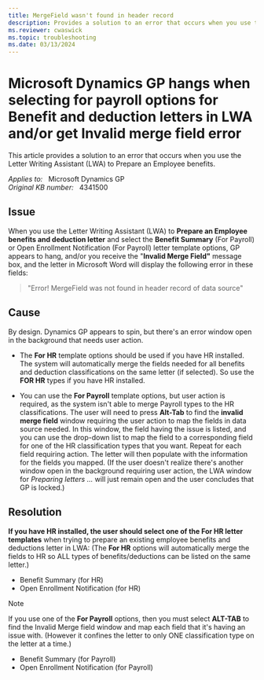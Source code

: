 ```yaml
---
title: MergeField wasn't found in header record
description: Provides a solution to an error that occurs when you use the Letter Writing Assistant (LWA) to Prepare an Employee benefits.
ms.reviewer: cwaswick
ms.topic: troubleshooting
ms.date: 03/13/2024
---
```

# Microsoft Dynamics GP hangs when selecting for payroll options for Benefit and deduction letters in LWA and/or get Invalid merge field error

This article provides a solution to an error that occurs when you use the Letter Writing Assistant (LWA) to Prepare an Employee benefits.

_Applies to:_ &nbsp; Microsoft Dynamics GP  
_Original KB number:_ &nbsp; 4341500

## Issue

When you use the Letter Writing Assistant (LWA) to **Prepare an Employee benefits and deduction letter** and select the **Benefit Summary** (For Payroll) or Open Enrollment Notification (For Payroll) letter template options, GP appears to hang, and/or you receive the "**Invalid Merge Field"** message box, and the letter in Microsoft Word will display the following error in these fields:

> "Error! MergeField was not found in header record of data source"

## Cause

By design. Dynamics GP appears to spin, but there's an error window open in the background that needs user action.

- The **For HR** template options should be used if you have HR installed. The system will automatically merge the fields needed for all benefits and deduction classifications on the same letter (if selected). So use the **FOR HR** types if you have HR installed.

- You can use the **For Payroll** template options, but user action is required, as the system isn't able to merge Payroll types to the HR classifications. The user will need to press **Alt-Tab** to find the **invalid merge field** window requiring the user action to map the fields in data source needed. In this window, the field having the issue is listed, and you can use the drop-down list to map the field to a corresponding field for one of the HR classification types that you want. Repeat for each field requiring action. The letter will then populate with the information for the fields you mapped. (If the user doesn't realize there's another window open in the background requiring user action, the LWA window for *Preparing letters ...* will just remain open and the user concludes that GP is locked.)

## Resolution

**If you have HR installed, the user should select one of the For HR letter templates** when trying to prepare an existing employee benefits and deductions letter in LWA: (The **For HR** options will automatically merge the fields to HR so ALL types of benefits/deductions can be listed on the same letter.)

- Benefit Summary (for HR)
- Open Enrollment Notification (for HR)

> [!NOTE]
> If you use one of the **For Payroll** options, then you must select **ALT-TAB** to find the Invalid Merge field window and map each field that it's having an issue with. (However it confines the letter to only ONE classification type on the letter at a time.)
>
> - Benefit Summary (for Payroll)
> - Open Enrollment Notification (for Payroll)
